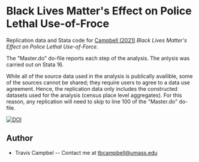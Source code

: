 # Black Lives Matter's Effect on Police Lethal Use-of-Froce
Replication data and Stata code for [Campbell (2021)](https://ssrn.com/abstract=3767097) *Black Lives Matter's Effect on Police Lethal Use-of-Force*. 

The "Master.do" do-file reports each step of the analysis. The anlysis was carried out on Stata 16. 

While all of the source data used in the analysis is publically availible, some of the sources cannot be shared; they require users to agree to a data use agreement. Hence, the replication data only includes the constructed datasets used for the analysis (census place level aggregates). For this reason, any replication will need to skip to line 100 of the "Master.do" do-file.

[![DOI](https://zenodo.org/badge/334200271.svg)](https://zenodo.org/badge/latestdoi/334200271)

## Author
- Travis Campbel -- Contact me at tbcampbell@umass.edu
